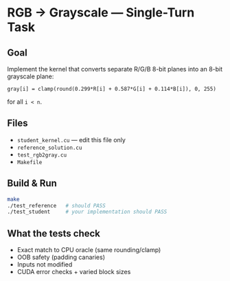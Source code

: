 # RGB → Grayscale — Single-Turn Task

## Goal
Implement the kernel that converts separate R/G/B 8-bit planes into an 8-bit grayscale plane:

```
gray[i] = clamp(round(0.299*R[i] + 0.587*G[i] + 0.114*B[i]), 0, 255)
```

for all `i < n`.

## Files
- `student_kernel.cu` — edit this file only
- `reference_solution.cu`
- `test_rgb2gray.cu`
- `Makefile`

## Build & Run
```bash
make
./test_reference   # should PASS
./test_student     # your implementation should PASS
```

## What the tests check

* Exact match to CPU oracle (same rounding/clamp)
* OOB safety (padding canaries)
* Inputs not modified
* CUDA error checks + varied block sizes